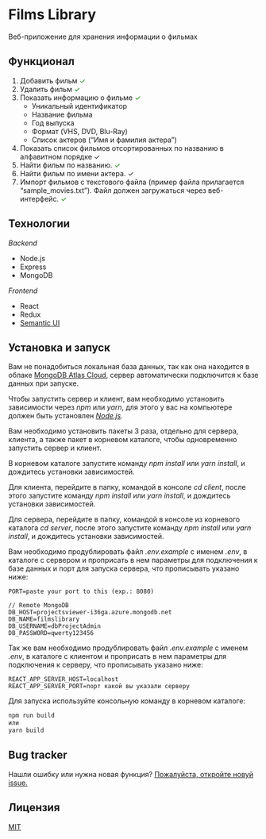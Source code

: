 # **Films Library**

Веб-приложение для хранения информации о фильмах

## **Функционал**

1. Добавить фильм <span style="color:green">✓</span>
2. Удалить фильм <span style="color:green">✓</span>
3. Показать информацию о фильме <span style="color:green">✓</span>
    * Уникальный идентификатор
    * Название фильма
    * Год выпуска
    * Формат (VHS, DVD, Blu-Ray)
    * Список актеров (“Имя и фамилия актера”)
4. Показать список фильмов отсортированных по названию в алфавитном порядке ✓
5. Найти фильм по названию. <span style="color:green">✓</span>
6. Найти фильм по имени актера. ✓
7. Импорт фильмов с текстового файла (пример файла прилагается “sample_movies.txt”). Файл должен загружаться через веб-интерфейс. <span style="color:green">✓</span>

## **Технологии**

_Backend_

* Node.js
* Express
* MongoDB

_Frontend_

* React
* Redux
* [Semantic UI](https://react.semantic-ui.com/)

## **Установка и запуск**

Вам не понадобиться локальная база данных, так как она находится в облаке [MongoDB Atlas Сloud](https://cloud.mongodb.com), сервер автоматически подключится к базе данных при запуске.

Чтобы запустить сервер и клиент, вам необходимо установить зависимости через _npm_ или _yarn_, для этого у вас на компьютере должен быть установлен [_Node.js_](https://nodejs.org/).

Вам необходимо установить пакеты 3 раза, отдельно для сервера, клиента, а также пакет в корневом каталоге, чтобы одновременно запустить сервер и клиент.

В корневом каталоге запустите команду _npm install_ или _yarn install_, и дождитесь установки зависимостей.

Для клиента, перейдите в папку, командой в консоле _cd client_, после этого запустите команду _npm install_ или _yarn install_, и дождитесь установки зависимостей.

Для сервера, перейдите в папку, командой в консоле из корневого каталога _cd server_, после этого запустите команду _npm install_ или _yarn install_, и дождитесь установки зависимостей.

Вам необходимо продублировать файл _.env.example_ с именем _.env_, в каталоге с сервером и проприсать в нем параметры для подключения к базе данных и порт для запуска сервера, что прописывать указано ниже:

```env
PORT=paste your port to this (exp.: 8080)

// Remote MongoDB
DB_HOST=projectsviewer-i36ga.azure.mongodb.net
DB_NAME=filmslibrary
DB_USERNAME=dbProjectAdmin
DB_PASSWORD=qwerty123456
```

Так же вам необходимо продублировать файл _.env.example_ с именем _.env_, в каталоге с клиентом и проприсать в нем параметры для подключения к серверу, что прописывать указано ниже:

```env
REACT_APP_SERVER_HOST=localhost
REACT_APP_SERVER_PORT=порт какой вы указали серверу
```

Для запуска используйте консольную команду в корневом каталоге:

```cmd
npm run build
или
yarn build
```

## **Bug tracker**

Нашли ошибку или нужна новая функция? [Пожалуйста, откройте новуй issue.](https://github.com/taruuuch/films-library/issues/new)

## **Лицензия**

[MIT](https://opensource.org/licenses/MIT)
